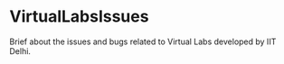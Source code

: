 # VirtualLabsIssues
Brief about the issues and bugs related to Virtual Labs developed by IIT Delhi.
